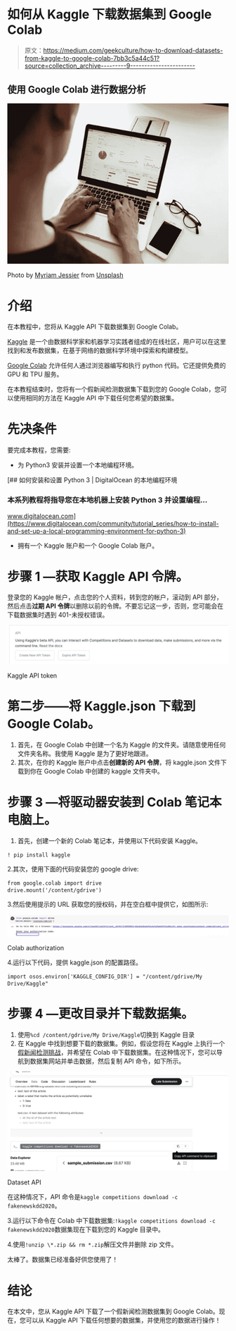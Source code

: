 # 如何从 Kaggle 下载数据集到 Google Colab

> 原文：<https://medium.com/geekculture/how-to-download-datasets-from-kaggle-to-google-colab-7bb3c5a44c51?source=collection_archive---------9----------------------->

## 使用 Google Colab 进行数据分析

![](img/61f616b34cba8196f74e4ee02ac31eed.png)

Photo by [Myriam Jessier](https://unsplash.com/photos/eveI7MOcSmw) from [Unsplash](https://unsplash.com/)

# 介绍

在本教程中，您将从 Kaggle API 下载数据集到 Google Colab。

[Kaggle](https://www.kaggle.com/) 是一个由数据科学家和机器学习实践者组成的在线社区，用户可以在这里找到和发布数据集，在基于网络的数据科学环境中探索和构建模型。

[Google Colab](https://colab.research.google.com/notebooks/welcome.ipynb#scrollTo=ZIAj4oZF1KhQ) 允许任何人通过浏览器编写和执行 python 代码。它还提供免费的 GPU 和 TPU 服务。

在本教程结束时，您将有一个假新闻检测数据集下载到您的 Google Colab，您可以使用相同的方法在 Kaggle API 中下载任何您希望的数据集。

# 先决条件

要完成本教程，您需要:

*   为 Python3 安装并设置一个本地编程环境。

[](https://www.digitalocean.com/community/tutorial_series/how-to-install-and-set-up-a-local-programming-environment-for-python-3) [## 如何安装和设置 Python 3 | DigitalOcean 的本地编程环境

### 本系列教程将指导您在本地机器上安装 Python 3 并设置编程…

www.digitalocean.com](https://www.digitalocean.com/community/tutorial_series/how-to-install-and-set-up-a-local-programming-environment-for-python-3) 

*   拥有一个 Kaggle 账户和一个 Google Colab 账户。

# 步骤 1 —获取 Kaggle API 令牌。

登录您的 Kaggle 帐户，点击您的个人资料，转到您的帐户，滚动到 API 部分，然后点击**过期 API 令牌**以删除以前的令牌。不要忘记这一步，否则，您可能会在下载数据集时遇到 401-未授权错误。

![](img/9b0e06e28055d302b192e0108bce88bd.png)

Kaggle API token

# 第二步——将 Kaggle.json 下载到 Google Colab。

1.  首先，在 Google Colab 中创建一个名为 Kaggle 的文件夹。请随意使用任何文件夹名称。我使用 Kaggle 是为了更好地跟进。
2.  其次，在你的 Kaggle 账户中点击**创建新的 API 令牌**，将 kaggle.json 文件下载到你在 Google Colab 中创建的 kaggle 文件夹中。

# 步骤 3 —将驱动器安装到 Colab 笔记本电脑上。

1.  首先，创建一个新的 Colab 笔记本，并使用以下代码安装 Kaggle。

```
! pip install kaggle
```

2.其次，使用下面的代码安装您的 google drive:

```
from google.colab import drive
drive.mount('/content/gdrive')
```

3.然后使用提示的 URL 获取您的授权码，并在空白框中提供它，如图所示:

![](img/7346ab3547f4c3e651722a58e8dca679.png)

Colab authorization

4.运行以下代码，提供 kaggle.json 的配置路径。

```
import osos.environ['KAGGLE_CONFIG_DIR'] = "/content/gdrive/My Drive/Kaggle"
```

# 步骤 4 —更改目录并下载数据集。

1.  使用`%cd /content/gdrive/My Drive/Kaggle`切换到 Kaggle 目录
2.  在 Kaggle 中找到想要下载的数据集。例如，假设您将在 Kaggle 上执行一个[假新闻检测挑战](https://www.kaggle.com/c/fakenewskdd2020/data)，并希望在 Colab 中下载数据集。在这种情况下，您可以导航到数据集网站并单击数据，然后复制 API 命令，如下所示。

![](img/334eac66567d69a69d7172231ce2d4ad.png)

Dataset API

在这种情况下，API 命令是`kaggle competitions download -c fakenewskdd2020`。

3.运行以下命令在 Colab 中下载数据集:`!kaggle competitions download -c fakenewskdd2020`数据集现在下载到您的 Kaggle 目录中。

4.使用`!unzip \*.zip && rm *.zip`解压文件并删除 zip 文件。

太棒了。数据集已经准备好供您使用了！

# 结论

在本文中，您从 Kaggle API 下载了一个假新闻检测数据集到 Google Colab。现在，您可以从 Kaggle API 下载任何想要的数据集，并使用您的数据进行操作！